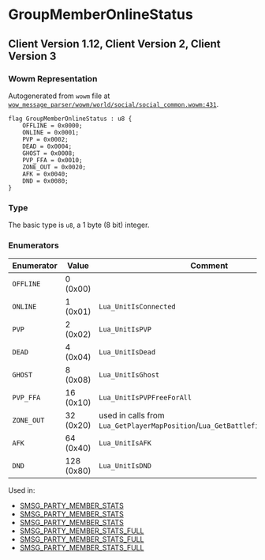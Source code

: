 # GroupMemberOnlineStatus

## Client Version 1.12, Client Version 2, Client Version 3

### Wowm Representation

Autogenerated from `wowm` file at [`wow_message_parser/wowm/world/social/social_common.wowm:431`](https://github.com/gtker/wow_messages/tree/main/wow_message_parser/wowm/world/social/social_common.wowm#L431).

```rust,ignore
flag GroupMemberOnlineStatus : u8 {
    OFFLINE = 0x0000;
    ONLINE = 0x0001;
    PVP = 0x0002;
    DEAD = 0x0004;
    GHOST = 0x0008;
    PVP_FFA = 0x0010;
    ZONE_OUT = 0x0020;
    AFK = 0x0040;
    DND = 0x0080;
}
```
### Type
The basic type is `u8`, a 1 byte (8 bit) integer.
### Enumerators
| Enumerator | Value  | Comment |
| --------- | -------- | ------- |
| `OFFLINE` | 0 (0x00) |  |
| `ONLINE` | 1 (0x01) | `Lua_UnitIsConnected` |
| `PVP` | 2 (0x02) | `Lua_UnitIsPVP` |
| `DEAD` | 4 (0x04) | `Lua_UnitIsDead` |
| `GHOST` | 8 (0x08) | `Lua_UnitIsGhost` |
| `PVP_FFA` | 16 (0x10) | `Lua_UnitIsPVPFreeForAll` |
| `ZONE_OUT` | 32 (0x20) | used in calls from `Lua_GetPlayerMapPosition`/`Lua_GetBattlefieldFlagPosition` |
| `AFK` | 64 (0x40) | `Lua_UnitIsAFK` |
| `DND` | 128 (0x80) | `Lua_UnitIsDND` |

Used in:
* [SMSG_PARTY_MEMBER_STATS](smsg_party_member_stats.md)
* [SMSG_PARTY_MEMBER_STATS](smsg_party_member_stats.md)
* [SMSG_PARTY_MEMBER_STATS](smsg_party_member_stats.md)
* [SMSG_PARTY_MEMBER_STATS_FULL](smsg_party_member_stats_full.md)
* [SMSG_PARTY_MEMBER_STATS_FULL](smsg_party_member_stats_full.md)
* [SMSG_PARTY_MEMBER_STATS_FULL](smsg_party_member_stats_full.md)
